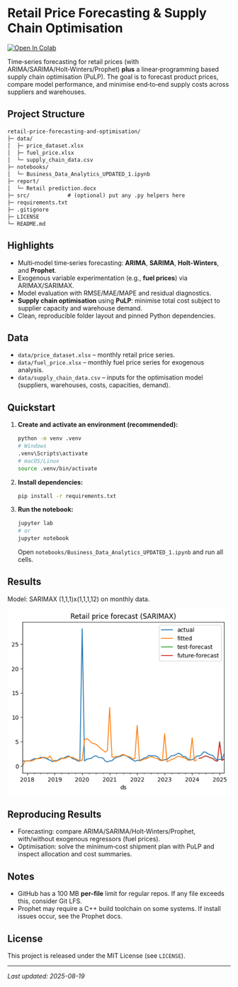 # Retail Price Forecasting & Supply Chain Optimisation
[![Open In Colab](https://colab.research.google.com/assets/colab-badge.svg)](https://colab.research.google.com/github/TejasBornare97/retail-price-forecasting-and-optimisation/blob/main/notebooks/Business_Data_Analytics_UPDATED_1.ipynb)

Time‑series forecasting for retail prices (with ARIMA/SARIMA/Holt‑Winters/Prophet) **plus** a linear‑programming based supply chain optimisation (PuLP). The goal is to forecast product prices, compare model performance, and minimise end‑to‑end supply costs across suppliers and warehouses.

## Project Structure
```
retail-price-forecasting-and-optimisation/
├─ data/
│  ├─ price_dataset.xlsx
│  ├─ fuel_price.xlsx
│  └─ supply_chain_data.csv
├─ notebooks/
│  └─ Business_Data_Analytics_UPDATED_1.ipynb
├─ report/
│  └─ Retail prediction.docx
├─ src/            # (optional) put any .py helpers here
├─ requirements.txt
├─ .gitignore
├─ LICENSE
└─ README.md
```

## Highlights
- Multi‑model time‑series forecasting: **ARIMA**, **SARIMA**, **Holt‑Winters**, and **Prophet**.
- Exogenous variable experimentation (e.g., **fuel prices**) via ARIMAX/SARIMAX.
- Model evaluation with RMSE/MAE/MAPE and residual diagnostics.
- **Supply chain optimisation** using **PuLP**: minimise total cost subject to supplier capacity and warehouse demand.
- Clean, reproducible folder layout and pinned Python dependencies.

## Data
- `data/price_dataset.xlsx` – monthly retail price series.
- `data/fuel_price.xlsx` – monthly fuel price series for exogenous analysis.
- `data/supply_chain_data.csv` – inputs for the optimisation model (suppliers, warehouses, costs, capacities, demand).


## Quickstart
1. **Create and activate an environment (recommended):**
   ```bash
   python -m venv .venv
   # Windows
   .venv\Scripts\activate
   # macOS/Linux
   source .venv/bin/activate
   ```
2. **Install dependencies:**
   ```bash
   pip install -r requirements.txt
   ```
3. **Run the notebook:**
   ```bash
   jupyter lab
   # or
   jupyter notebook
   ```
   Open `notebooks/Business_Data_Analytics_UPDATED_1.ipynb` and run all cells.

## Results
Model: SARIMAX (1,1,1)x(1,1,1,12) on monthly data.

![Forecast](docs/images/forecast.png)


## Reproducing Results
- Forecasting: compare ARIMA/SARIMA/Holt‑Winters/Prophet, with/without exogenous regressors (fuel prices).
- Optimisation: solve the minimum‑cost shipment plan with PuLP and inspect allocation and cost summaries.

## Notes
- GitHub has a 100 MB **per‑file** limit for regular repos. If any file exceeds this, consider Git LFS.
- Prophet may require a C++ build toolchain on some systems. If install issues occur, see the Prophet docs.

## License
This project is released under the MIT License (see `LICENSE`).

---

*Last updated: 2025-08-19*
